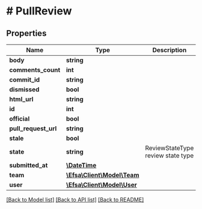 # # PullReview

## Properties

Name | Type | Description | Notes
------------ | ------------- | ------------- | -------------
**body** | **string** |  | [optional]
**comments_count** | **int** |  | [optional]
**commit_id** | **string** |  | [optional]
**dismissed** | **bool** |  | [optional]
**html_url** | **string** |  | [optional]
**id** | **int** |  | [optional]
**official** | **bool** |  | [optional]
**pull_request_url** | **string** |  | [optional]
**stale** | **bool** |  | [optional]
**state** | **string** | ReviewStateType review state type | [optional]
**submitted_at** | [**\DateTime**](\DateTime.md) |  | [optional]
**team** | [**\Efsa\Client\Model\Team**](Team.md) |  | [optional]
**user** | [**\Efsa\Client\Model\User**](User.md) |  | [optional]

[[Back to Model list]](../../README.md#models) [[Back to API list]](../../README.md#endpoints) [[Back to README]](../../README.md)
